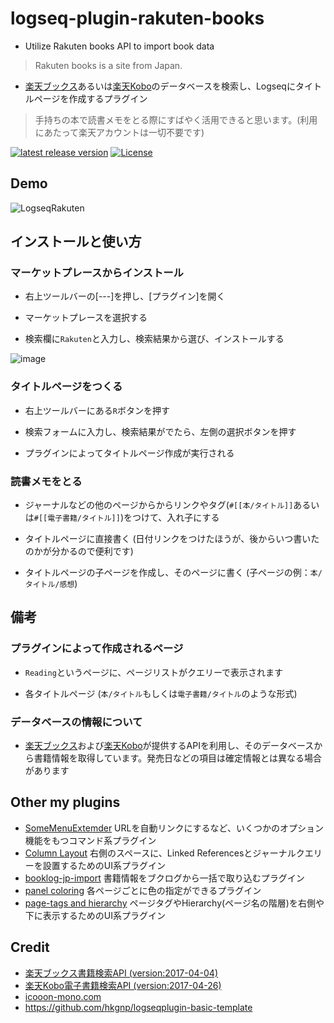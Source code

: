 # logseq-plugin-rakuten-books

- Utilize Rakuten books API to import book data

> Rakuten books is a site from Japan.

- [楽天ブックス](https://books.rakuten.co.jp/book/?l-id=ebook-header-navi-book)あるいは[楽天Kobo](https://books.rakuten.co.jp/e-book/computer/?l-id=parts-genrenavi-e-book-computer)のデータベースを検索し、Logseqにタイトルページを作成するプラグイン

> 手持ちの本で読書メモをとる際にすばやく活用できると思います。(利用にあたって楽天アカウントは一切不要です)

[![latest release version](https://img.shields.io/github/v/release/YU000jp/logseq-plugin-rakuten-books)](https://github.com/YU000jp/logseq-plugin-rakuten-books/releases)
[![License](https://img.shields.io/github/license/YU000jp/logseq-plugin-rakuten-books?color=blue)](https://github.com/YU000jp/logseq-plugin-rakuten-books/blob/main/LICENSE)

## Demo

![LogseqRakuten](https://user-images.githubusercontent.com/111847207/227758156-1c8e8526-230f-4934-bc97-96ed50066d88.gif)

## インストールと使い方

### マーケットプレースからインストール

- 右上ツールバーの[---]を押し、[プラグイン]を開く

- マーケットプレースを選択する

- 検索欄に`Rakuten`と入力し、検索結果から選び、インストールする

![image](https://user-images.githubusercontent.com/111847207/227759640-d2036290-cb75-476b-a5b5-b47d9f8564c9.png)

### タイトルページをつくる

- 右上ツールバーにある`R`ボタンを押す

- 検索フォームに入力し、検索結果がでたら、左側の選択ボタンを押す

- プラグインによってタイトルページ作成が実行される

### 読書メモをとる

- ジャーナルなどの他のページからからリンクやタグ(`#[[本/タイトル]]`あるいは`#[[電子書籍/タイトル]]`)をつけて、入れ子にする

- タイトルページに直接書く (日付リンクをつけたほうが、後からいつ書いたのかが分かるので便利です)

- タイトルページの子ページを作成し、そのページに書く (子ページの例：`本/タイトル/感想`)

## 備考

### プラグインによって作成されるページ

- `Reading`というページに、ページリストがクエリーで表示されます

- 各タイトルページ (`本/タイトル`もしくは`電子書籍/タイトル`のような形式)

### データベースの情報について

- [楽天ブックス](https://books.rakuten.co.jp/book/?l-id=ebook-header-navi-book)および[楽天Kobo](https://books.rakuten.co.jp/e-book/computer/?l-id=parts-genrenavi-e-book-computer)が提供するAPIを利用し、そのデータベースから書籍情報を取得しています。発売日などの項目は確定情報とは異なる場合があります

## Other my plugins

- [SomeMenuExtemder](https://github.com/YU000jp/logseq-plugin-some-menu-extender) URLを自動リンクにするなど、いくつかのオプション機能をもつコマンド系プラグイン
- [Column Layout](https://github.com/YU000jp/Logseq-column-Layout) 右側のスペースに、Linked Referencesとジャーナルクエリーを設置するためのUI系プラグイン
- [booklog-jp-import](https://github.com/YU000jp/logseq-plugin-booklog-jp-import) 書籍情報をブクログから一括で取り込むプラグイン
- [panel coloring](https://github.com/YU000jp/logseq-plugin-panel-coloring) 各ページごとに色の指定ができるプラグイン
- [page-tags and hierarchy](https://github.com/YU000jp/logseq-page-tags-and-hierarchy) ページタグやHierarchy(ページ名の階層)を右側や下に表示するためのUI系プラグイン

## Credit

- [楽天ブックス書籍検索API (version:2017-04-04)](https://webservice.rakuten.co.jp/documentation/books-book-search)
- [楽天Kobo電子書籍検索API (version:2017-04-26)](https://webservice.rakuten.co.jp/documentation/kobo-ebook-search#aboutAffili)
- [icooon-mono.com](https://icooon-mono.com/11122-%e3%81%88%e3%82%93%e3%81%b4%e3%81%a4%e4%bb%98%e3%81%8d%e3%81%ae%e3%83%8e%e3%83%bc%e3%83%88%e3%82%a2%e3%82%a4%e3%82%b3%e3%83%b3/)
- <https://github.com/hkgnp/logseqplugin-basic-template>
